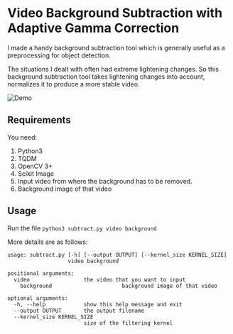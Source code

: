 # Video Background Subtraction with Adaptive Gamma Correction

I made a handy background subtraction tool which is generally useful as a preprocessing for object detection.

The situations I dealt with often had extreme lightening changes. So this background subtraction tool takes lightening changes into account, normalizes it to produce a more stable video.

![Demo](https://github.com/pranav-ust/transfer/blob/master/animation.gif)

## Requirements

You need:

1. Python3
2. TQDM
3. OpenCV 3+
4. Scikit Image
5. Input video from where the background has to be removed.
6. Background image of that video

## Usage

Run the file `python3 subtract.py video background`

More details are as follows:

```
usage: subtract.py [-h] [--output OUTPUT] [--kernel_size KERNEL_SIZE]
                   video background

positional arguments:
  video                 the video that you want to input
	background						background image of that video

optional arguments:
  -h, --help            show this help message and exit
  --output OUTPUT       the output filename
  --kernel_size KERNEL_SIZE
                        size of the filtering kernel
```

